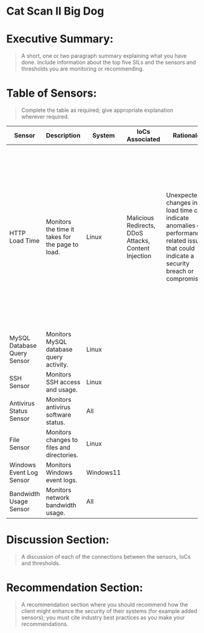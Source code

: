 # Cat Scan II Big Dog
# Executive Summary:
> A short, one or two paragraph summary explaining what you have done. Include information about the top five SILs and the sensors and thresholds you are monitoring or recommending.
# Table of Sensors:
> Complete the table as required; give appropriate explanation wherever required.

| Sensor | Description | System | IoCs Associated | Rationale | Priority | Thresholds / Assumptions|
| - | - | - | - | - | - | - |
| HTTP Load Time            | Monitors the time it takes for the page to load. | Linux      | Malicious Redirects, DDoS Attacks, Content Injection | Unexpected changes in load time can indicate anomalies or performance-related issues that could indicate a security breach or compromise. | Medium (SIL of high, see assumptions) | Changes of 20% over the average load. SIL based on the fact that BIG DOG does NOT have a large Web Presence, the Linux web server being internal and outward facing (Assumption). Low impact on CIA (specifically A) but higher chance of compromise. SIL set to high. |
| MySQL Database Query Sensor| Monitors MySQL database query activity.       | Linux      |                                             |                                                                                              |                   |                                                                                                                                                                       |
| SSH Sensor                | Monitors SSH access and usage.                | Linux      |                                             |                                                                                              |                   |                                                                                                                                                                       |
| Antivirus Status Sensor   | Monitors antivirus software status.           | All        |                                             |                                                                                              |                   |                                                                                                                                                                       |
| File Sensor               | Monitors changes to files and directories.    | Linux      |                                             |                                                                                              |                   |                                                                                                                                                                       |
| Windows Event Log Sensor  | Monitors Windows event logs.                  | Windows11  |                                             |                                                                                              |                   |                                                                                                                                                                       |
| Bandwidth Usage Sensor    | Monitors network bandwidth usage.             | All        |                                             |                                                                                              |                   |                                                                                                                                                                       |

# Discussion Section:
> A discussion of each of the connections between the sensors, IoCs and thresholds.
# Recommendation Section:
> A recommendation section where you should recommend how the client might enhance the security of their systems (for example added sensors); you must cite industry best practices as you make your recommendations.
